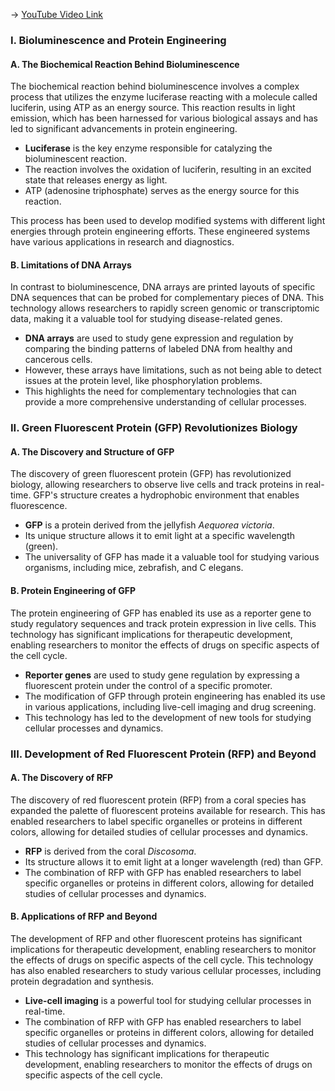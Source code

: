 -> [YouTube Video Link](https://www.youtube.com/watch?v=hDppkpYcBdg&list=PLUl4u3cNGP63LmSVIVzy584-ZbjbJ-Y63&index=28&pp=iAQB)

### I. Bioluminescence and Protein Engineering
#### A. The Biochemical Reaction Behind Bioluminescence

The biochemical reaction behind bioluminescence involves a complex process that utilizes the enzyme luciferase reacting with a molecule called luciferin, using ATP as an energy source. This reaction results in light emission, which has been harnessed for various biological assays and has led to significant advancements in protein engineering.

- **Luciferase** is the key enzyme responsible for catalyzing the bioluminescent reaction.
- The reaction involves the oxidation of luciferin, resulting in an excited state that releases energy as light.
- ATP (adenosine triphosphate) serves as the energy source for this reaction.

This process has been used to develop modified systems with different light energies through protein engineering efforts. These engineered systems have various applications in research and diagnostics.

#### B. Limitations of DNA Arrays

In contrast to bioluminescence, DNA arrays are printed layouts of specific DNA sequences that can be probed for complementary pieces of DNA. This technology allows researchers to rapidly screen genomic or transcriptomic data, making it a valuable tool for studying disease-related genes.

- **DNA arrays** are used to study gene expression and regulation by comparing the binding patterns of labeled DNA from healthy and cancerous cells.
- However, these arrays have limitations, such as not being able to detect issues at the protein level, like phosphorylation problems.
- This highlights the need for complementary technologies that can provide a more comprehensive understanding of cellular processes.

### II. Green Fluorescent Protein (GFP) Revolutionizes Biology
#### A. The Discovery and Structure of GFP

The discovery of green fluorescent protein (GFP) has revolutionized biology, allowing researchers to observe live cells and track proteins in real-time. GFP's structure creates a hydrophobic environment that enables fluorescence.

- **GFP** is a protein derived from the jellyfish _Aequorea victoria_.
- Its unique structure allows it to emit light at a specific wavelength (green).
- The universality of GFP has made it a valuable tool for studying various organisms, including mice, zebrafish, and C elegans.

#### B. Protein Engineering of GFP

The protein engineering of GFP has enabled its use as a reporter gene to study regulatory sequences and track protein expression in live cells. This technology has significant implications for therapeutic development, enabling researchers to monitor the effects of drugs on specific aspects of the cell cycle.

- **Reporter genes** are used to study gene regulation by expressing a fluorescent protein under the control of a specific promoter.
- The modification of GFP through protein engineering has enabled its use in various applications, including live-cell imaging and drug screening.
- This technology has led to the development of new tools for studying cellular processes and dynamics.

### III. Development of Red Fluorescent Protein (RFP) and Beyond
#### A. The Discovery of RFP

The discovery of red fluorescent protein (RFP) from a coral species has expanded the palette of fluorescent proteins available for research. This has enabled researchers to label specific organelles or proteins in different colors, allowing for detailed studies of cellular processes and dynamics.

- **RFP** is derived from the coral _Discosoma_.
- Its structure allows it to emit light at a longer wavelength (red) than GFP.
- The combination of RFP with GFP has enabled researchers to label specific organelles or proteins in different colors, allowing for detailed studies of cellular processes and dynamics.

#### B. Applications of RFP and Beyond

The development of RFP and other fluorescent proteins has significant implications for therapeutic development, enabling researchers to monitor the effects of drugs on specific aspects of the cell cycle. This technology has also enabled researchers to study various cellular processes, including protein degradation and synthesis.

- **Live-cell imaging** is a powerful tool for studying cellular processes in real-time.
- The combination of RFP with GFP has enabled researchers to label specific organelles or proteins in different colors, allowing for detailed studies of cellular processes and dynamics.
- This technology has significant implications for therapeutic development, enabling researchers to monitor the effects of drugs on specific aspects of the cell cycle.